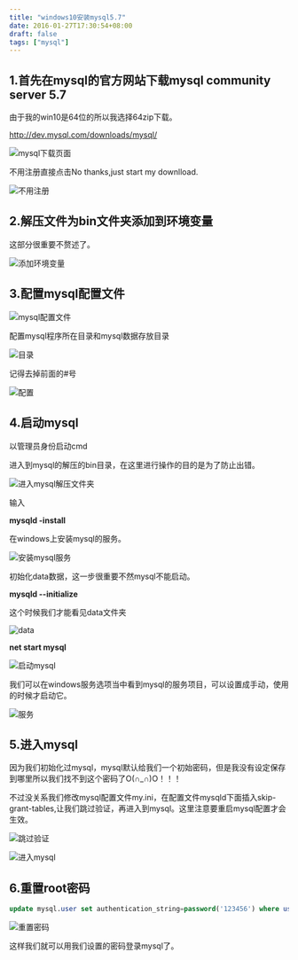 ```yaml
---
title: "windows10安装mysql5.7"
date: 2016-01-27T17:30:54+08:00
draft: false
tags: ["mysql"]
---
```


## 1.首先在mysql的官方网站下载mysql community server 5.7

由于我的win10是64位的所以我选择64zip下载。

http://dev.mysql.com/downloads/mysql/

![mysql下载页面
](http://upload-images.jianshu.io/upload_images/677473-eb53d313cb10a643.png)

不用注册直接点击No thanks,just start my downlload.

![不用注册](http://upload-images.jianshu.io/upload_images/677473-6f62b804ca626676.png)

## 2.解压文件为bin文件夹添加到环境变量

这部分很重要不赘述了。

![添加环境变量](http://upload-images.jianshu.io/upload_images/677473-892ca7aef4a4e1e1.png)

## 3.配置mysql配置文件

![mysql配置文件](http://upload-images.jianshu.io/upload_images/677473-2e7fa21425341d63.png)

配置mysql程序所在目录和mysql数据存放目录 

![目录](http://upload-images.jianshu.io/upload_images/677473-9f176b64c397503f.png)

记得去掉前面的#号

![配置](http://upload-images.jianshu.io/upload_images/677473-76fb364de7c1e2b2.png)

## 4.启动mysql

以管理员身份启动cmd

进入到mysql的解压的bin目录，在这里进行操作的目的是为了防止出错。

![进入mysql解压文件夹](http://upload-images.jianshu.io/upload_images/677473-14a980adc054790b.png)

输入

**mysqld -install**

在windows上安装mysql的服务。

![安装mysql服务](http://upload-images.jianshu.io/upload_images/677473-30f38363b4775294.png)

初始化data数据，这一步很重要不然mysql不能启动。

**mysqld --initialize**

这个时候我们才能看见data文件夹

![data](http://upload-images.jianshu.io/upload_images/677473-c3a884a9409190a6.png)

**net start mysql**

![启动mysql](http://upload-images.jianshu.io/upload_images/677473-a900a3decfcd2bd9.png)

我们可以在windows服务选项当中看到mysql的服务项目，可以设置成手动，使用的时候才启动它。

![服务](http://upload-images.jianshu.io/upload_images/677473-738a1703d5476222.png?imageMogr2/auto-orient/strip%7CimageView2/2/w/1240)

## 5.进入mysql

因为我们初始化过mysql，mysql默认给我们一个初始密码，但是我没有设定保存到哪里所以我们找不到这个密码了O(∩_∩)O！！！

不过没关系我们修改mysql配置文件my.ini，在配置文件mysqld下面插入skip-grant-tables,让我们跳过验证，再进入到mysql。这里注意要重启mysql配置才会生效。

![跳过验证](http://upload-images.jianshu.io/upload_images/677473-0c1fe311189901ed.png?imageMogr2/auto-orient/strip%7CimageView2/2/w/1240)

![进入mysql](http://upload-images.jianshu.io/upload_images/677473-a3eb2be55b9dff57.png?imageMogr2/auto-orient/strip%7CimageView2/2/w/1240)

## 6.重置root密码

```sql
update mysql.user set authentication_string=password('123456') where user='root' and Host = 'localhost';
```

![重置密码](http://upload-images.jianshu.io/upload_images/677473-df49d7939914034b.png?imageMogr2/auto-orient/strip%7CimageView2/2/w/1240)

这样我们就可以用我们设置的密码登录mysql了。
